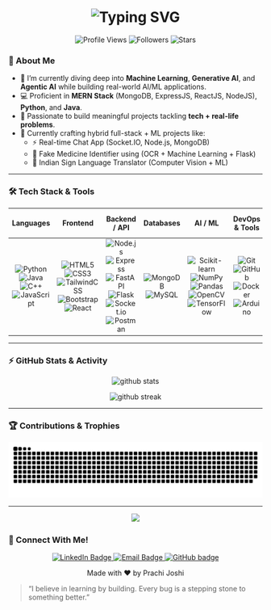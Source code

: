 <!-- PROFILE HEADER -->
<h1 align="center">
  <img src="https://readme-typing-svg.herokuapp.com?font=Montserrat&weight=700&size=32&duration=3500&color=57C7FF&center=true&vCenter=true&lines=Hi+I%27m+Prachi+Joshi+%F0%9F%99%8F;Full+Stack+Developer+%F0%9F%92%BB;AI+%26+ML+Enthusiast;Open+Source+Fanatic+%F0%9F%92%96;" alt="Typing SVG" /><br>
</h1>

<!-- PROFILE BADGES  -->
<p align="center">
  <img alt="Profile Views" src="https://komarev.com/ghpvc/?username=praaachii4596&style=flat&color=orange"/>
  <img alt="Followers" src="https://img.shields.io/github/followers/praaachii4596?style=social"/>
  <img alt="Stars" src="https://img.shields.io/github/stars/praaachii4596?style=social"/>
</p>


### 🚀 About Me

- 🧠 I’m currently diving deep into **Machine Learning**, **Generative AI**, and **Agentic AI** while building real-world AI/ML applications.
- 💻 Proficient in **MERN Stack** (MongoDB, ExpressJS, ReactJS, NodeJS), **Python**, and **Java**.
- 💬 Passionate to build meaningful projects tackling **tech + real-life problems**.
- 🌱 Currently crafting hybrid full-stack + ML projects like:
  - ⚡ Real-time Chat App (Socket.IO, Node.js, MongoDB)
  - 🏥 Fake Medicine Identifier using (OCR + Machine Learning + Flask)
  - 🤟 Indian Sign Language Translator (Computer Vision + ML)

---

### 🛠️ Tech Stack & Tools

| **Languages** | **Frontend** | **Backend / API** | **Databases** | **AI / ML** | **DevOps & Tools** | **Design & Docs** |
| :---: | :---: | :---: | :---: | :---: | :---: | :---: |
| ![Python](https://img.shields.io/badge/Python-3776AB?style=flat&logo=python&logoColor=white) <br> ![Java](https://img.shields.io/badge/Java-007396?style=flat&logo=java&logoColor=white) <br> ![C++](https://img.shields.io/badge/C++-00599C?style=flat&logo=c%2B%2B&logoColor=white) <br> ![JavaScript](https://img.shields.io/badge/JavaScript-F7DF1E?style=flat&logo=javascript&logoColor=black) | ![HTML5](https://img.shields.io/badge/HTML5-E34F26?style=flat&logo=html5&logoColor=white) <br> ![CSS3](https://img.shields.io/badge/CSS3-1572B6?style=flat&logo=css3&logoColor=white) <br> ![TailwindCSS](https://img.shields.io/badge/Tailwind_CSS-06B6D4?style=flat&logo=tailwind-css&logoColor=white) <br> ![Bootstrap](https://img.shields.io/badge/Bootstrap-7952B3?style=flat&logo=bootstrap&logoColor=white) <br> ![React](https://img.shields.io/badge/React-20232A?style=flat&logo=react&logoColor=61DAFB) | ![Node.js](https://img.shields.io/badge/Node.js-339933?style=flat&logo=node.js&logoColor=white) <br> ![Express](https://img.shields.io/badge/Express.js-000000?style=flat&logo=express&logoColor=white) <br> ![FastAPI](https://img.shields.io/badge/FastAPI-009688?style=flat&logo=fastapi&logoColor=white) <br> ![Flask](https://img.shields.io/badge/Flask-000000?style=flat&logo=flask&logoColor=white) <br> ![Socket.io](https://img.shields.io/badge/Socket.io-010101?style=flat&logo=socket.io&logoColor=white) <br> ![Postman](https://img.shields.io/badge/Postman-FF6C37?style=flat&logo=postman&logoColor=white) | ![MongoDB](https://img.shields.io/badge/MongoDB-4EA94B?style=flat&logo=mongodb&logoColor=white) <br> ![MySQL](https://img.shields.io/badge/MySQL-4479A1?style=flat&logo=mysql&logoColor=white) | ![Scikit-learn](https://img.shields.io/badge/scikit--learn-F7931E?style=flat) <br> ![NumPy](https://img.shields.io/badge/NumPy-013243?style=flat&logo=NumPy&logoColor=white) <br> ![Pandas](https://img.shields.io/badge/Pandas-150458?style=flat&logo=pandas&logoColor=white) <br> ![OpenCV](https://img.shields.io/badge/OpenCV-5C3EE8?style=flat&logo=opencv&logoColor=white) <br> ![TensorFlow](https://img.shields.io/badge/TensorFlow-FF6F00?style=flat&logo=tensorflow&logoColor=white) | ![Git](https://img.shields.io/badge/Git-F05032?style=flat&logo=git&logoColor=white) <br> ![GitHub](https://img.shields.io/badge/GitHub-181717?style=flat&logo=github&logoColor=white) <br> ![Docker](https://img.shields.io/badge/Docker-2496ED?style=flat&logo=docker&logoColor=white) <br> ![Arduino](https://img.shields.io/badge/Arduino-00979D?style=flat&logo=arduino&logoColor=white) | ![Figma](https://img.shields.io/badge/Figma-F24E1E?style=flat&logo=figma&logoColor=white) <br> ![Canva](https://img.shields.io/badge/Canva-00C4CC?style=flat&logo=canva&logoColor=white) <br> ![LaTeX](https://img.shields.io/badge/LaTeX-008080?style=flat&logo=latex&logoColor=white) |


---

### ⚡ GitHub Stats & Activity

<p align="center">
  <img src="https://github-readme-stats.vercel.app/api?username=praaachii4596&show_icons=true&theme=radical&count_private=true" alt="github stats" />
</p>

<p align="center">
  <img src="https://github-readme-streak-stats.herokuapp.com/?user=praaachii4596&theme=radical" alt="github streak" />
</p>

---

### 🏆 Contributions & Trophies

<!-- CONTRIBUTION SNAKE ANIMATION -->
<p align="center">
  <img src="https://raw.githubusercontent.com/Platane/snk/output/github-contribution-grid-snake.svg" alt="Contribution Snake" />
</p>

<!-- GITHUB TROPHIES 
<p align="center">
  <img src="https://github-profile-trophy.vercel.app/?username=praaachii4596&theme=onestar&column=6&margin-w=10&no-frame=true" alt="GitHub Trophies" />
</p>
-->

<!-- CONTRIBUTION GRAPH
<p align="center">
  <img src="https://github-readme-activity-graph.cyclic.app/graph?username=praaachii4596&bg_color=0d1117&color=f5a623&line=00bfff&point=22d3ee&area=true&custom_title=Activity%20Graph" alt="activity_graph" />
</p>
 -->

<!--
### 🏅 Open Source Activity

<p align="center">
  <img src="https://github-readme-activity-graph.cyclic.app/graph?username=praaachii4596&bg_color=1d2532&color=ff6600&line=00bfff&point=803bff&area=true&custom_title=20Activity%20Graph&exclude_repo=github-readme-stats,github-readme-activity-graph" alt="activity_graph" />
</p>
-->

<!-- ACTIVITY GRAPH
<p align="center"> <img src="https://api.daily.dev/devcards/4c201de528ee4bfeb209f2e3e884a4ef.png?r=rvu" width="300" alt="dev.to card"/></p>
-->

---

<!-- ANIMATED WAVE -->
<p align="center">
  <img src="https://capsule-render.vercel.app/api?type=waving&height=120&color=ff6f61&section=header&text=Code%20Makes%20Magic!&fontSize=32&fontAlignY=30&animation=twinkling" />
</p>


### 🔗 Connect With Me!

<p align="center">
  <a href="https://www.linkedin.com/in/prachi-joshi-4596z" target="_blank">
    <img src="https://img.shields.io/badge/LinkedIn-%230077B5.svg?style=for-the-badge&logo=linkedin&logoColor=white" alt="LinkedIn Badge"/>
  </a>
  <a href="mailto:prachijoshi469@gmail.com" target="_blank">
    <img src="https://img.shields.io/badge/Email-D14836.svg?style=for-the-badge&logo=gmail&logoColor=white" alt="Email Badge"/>
  </a>
  <a href="https://github.com/praaachii4596" target="_blank">
    <img src="https://img.shields.io/badge/GitHub-181717.svg?style=for-the-badge&logo=github&logoColor=white" alt="GitHub badge"/>
  </a>
</p>

<p align="center">Made with ❤️ by Prachi Joshi</p>


> “I believe in learning by building. Every bug is a stepping stone to something better.”  
